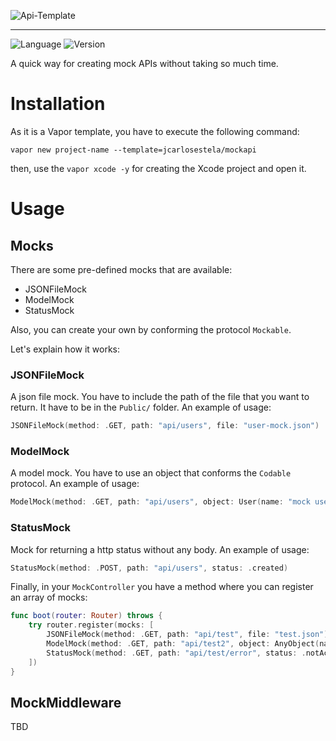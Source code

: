![Api-Template](https://user-images.githubusercontent.com/1342803/36623515-7293b4ec-18d3-11e8-85ab-4e2f8fb38fbd.png)

----

![Language](https://img.shields.io/badge/Language-Swift-orange.svg)
![Version](https://img.shields.io/badge/version-0.0.1-blue.svg)

A quick way for creating mock APIs without taking so much time.

# Installation

As it is a Vapor template, you have to execute the following command:

`vapor new project-name --template=jcarlosestela/mockapi`

then, use the `vapor xcode -y` for creating the Xcode project and open it.

# Usage

## Mocks

There are some pre-defined mocks that are available:

* JSONFileMock
* ModelMock
* StatusMock

Also, you can create your own by conforming the protocol `Mockable`.

Let's explain how it works:

### JSONFileMock

A json file mock. You have to include the path of the file that you want to return. It have to be in the `Public/` folder. An example of usage:

```swift
JSONFileMock(method: .GET, path: "api/users", file: "user-mock.json")
```

### ModelMock

A model mock. You have to use an object that conforms the `Codable` protocol. An example of usage:

```swift
ModelMock(method: .GET, path: "api/users", object: User(name: "mock user"))
```

### StatusMock

Mock for returning a http status without any body. An example of usage:

```swift
StatusMock(method: .POST, path: "api/users", status: .created)
```

Finally, in your `MockController` you have a method where you can register an array of mocks:

```swift
func boot(router: Router) throws {
    try router.register(mocks: [
        JSONFileMock(method: .GET, path: "api/test", file: "test.json"),
        ModelMock(method: .GET, path: "api/test2", object: AnyObject(name: "test")),
        StatusMock(method: .GET, path: "api/test/error", status: .notAcceptable)
    ])
}
```

## MockMiddleware

TBD

